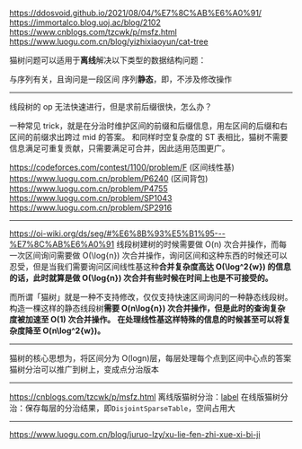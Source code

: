 https://ddosvoid.github.io/2021/08/04/%E7%8C%AB%E6%A0%91/
https://immortalco.blog.uoj.ac/blog/2102
https://www.cnblogs.com/tzcwk/p/msfz.html
https://www.luogu.com.cn/blog/yizhixiaoyun/cat-tree

猫树问题可以适用于**离线**解决以下类型的数据结构问题：

与序列有关，且询问是一段区间
序列**静态**，即，不涉及修改操作

---

线段树的 op 无法快速进行，但是求前后缀很快，怎么办？

一种常见 trick，就是在分治时维护区间的前缀和后缀信息，用左区间的后缀和右区间的前缀求出跨过 mid 的答案。
和同样时空复杂度的 ST 表相比，猫树不需要信息满足可重复贡献，只需要满足可合并，因此适用范围更广。

https://codeforces.com/contest/1100/problem/F (区间线性基)
https://www.luogu.com.cn/problem/P6240 (区间背包)
https://www.luogu.com.cn/problem/P4755
https://www.luogu.com.cn/problem/SP1043
https://www.luogu.com.cn/problem/SP2916

---

https://oi-wiki.org/ds/seg/#%E6%8B%93%E5%B1%95---%E7%8C%AB%E6%A0%91
线段树建树的时候需要做 O(n) 次合并操作，而每一次区间询问需要做 O(\log{n}) 次合并操作，询问区间和这种东西的时候还可以忍受，但是当我们需要询问区间线性基这种**合并复杂度高达 O(\log^2{w}) 的信息的话，此时就算是做 O(\log{n}) 次合并有些时候在时间上也是不可接受的。**

而所谓「猫树」就是一种不支持修改，仅仅支持快速区间询问的一种静态线段树。
构造一棵这样的静态线段树**需要 O(n\log{n}) 次合并操作，但是此时的查询复杂度被加速至 O(1) 次合并操作。**
**在处理线性基这样特殊的信息的时候甚至可以将复杂度降至 O(n\log^2{w})。**

---

猫树的核心思想为，将区间分为 O(logn)层，每层处理每个点到区间中心点的答案
猫树分治可以推广到树上，变成点分治版本

---

https://cnblogs.com/tzcwk/p/msfz.html
离线版猫树分治：[label](%E7%8C%AB%E6%A0%91%E5%88%86%E6%B2%BB.go)
在线版猫树分治：保存每层的分治结果，即`DisjointSparseTable`，空间占用大

---

https://www.luogu.com.cn/blog/juruo-lzy/xu-lie-fen-zhi-xue-xi-bi-ji
